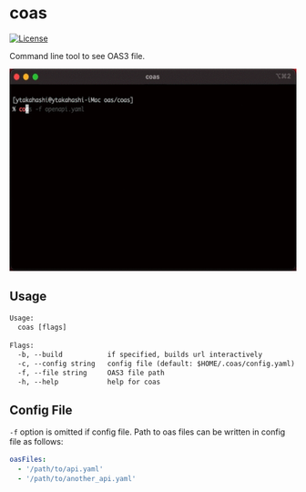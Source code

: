 # coas

[![License](https://img.shields.io/badge/License-Apache%202.0-blue.svg)](https://opensource.org/licenses/Apache-2.0)

Command line tool to see OAS3 file.

![coas](./docs/coas.gif)

## Usage

```
Usage:
  coas [flags]

Flags:
  -b, --build           if specified, builds url interactively
  -c, --config string   config file (default: $HOME/.coas/config.yaml)
  -f, --file string     OAS3 file path
  -h, --help            help for coas
```

## Config File

`-f` option is omitted if config file.
Path to oas files can be written in config file as follows:

```yaml
oasFiles:
  - '/path/to/api.yaml'
  - '/path/to/another_api.yaml'
```
